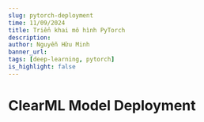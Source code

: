 ```yaml
---
slug: pytorch-deployment
time: 11/09/2024
title: Triển khai mô hình PyTorch
description:
author: Nguyễn Hữu Minh
banner_url: 
tags: [deep-learning, pytorch]
is_highlight: false
---
```


# ClearML Model Deployment
